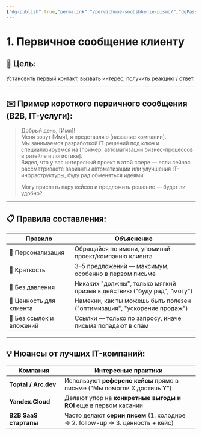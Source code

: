 ```yaml
---
{"dg-publish":true,"permalink":"/pervichnoe-soobshhenie-pismo/","dgPassFrontmatter":true,"created":"2025-07-16T14:14:04.970+08:00","updated":"2025-07-16T14:14:15.342+08:00"}
---
```


# 1. Первичное сообщение клиенту

## 📌 Цель:

Установить первый контакт, вызвать интерес, получить реакцию / ответ.

---

## ✉️ **Пример короткого первичного сообщения (B2B, IT-услуги)**:

> Добрый день, [Имя]!  
> Меня зовут [Имя], я представляю [название компании].  
> Мы занимаемся разработкой IT-решений под ключ и специализируемся на [пример: автоматизации бизнес-процессов в ритейле и логистике].  
> Видел, что у вас интересный проект в этой сфере — если сейчас рассматриваете варианты автоматизации или улучшения IT-инфраструктуры, буду рад обменяться идеями.
> 
> Могу прислать пару кейсов и предложить решение — будет ли удобно?

---

## 📋 Правила составления:

|Правило|Объяснение|
|---|---|
|🔸 Персонализация|Обращайся по имени, упоминай проект/компанию клиента|
|🔸 Краткость|3–5 предложений — максимум, особенно в первом письме|
|🔸 Без давления|Никаких "должны", только мягкий призыв к действию ("буду рад", "могу")|
|🔸 Ценность для клиента|Намекни, как ты можешь быть полезен ("оптимизация", "ускорение продаж")|
|🔸 Без ссылок и вложений|Ссылки — только по запросу, иначе письма попадают в спам|

---

## 💡 Нюансы от лучших IT-компаний:

|Компания|Интересные практики|
|---|---|
|**Toptal / Arc.dev**|Используют **референс кейсы** прямо в письме ("Мы помогли X достичь Y")|
|**Yandex.Cloud**|Делают упор на **конкретные выгоды и ROI** еще в первом касании|
|**B2B SaaS стартапы**|Часто делают **серии писем** (1. холодное → 2. follow-up → 3. ценность + кейс)|
